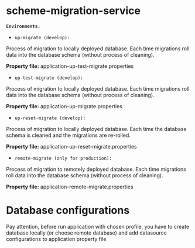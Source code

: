 # scheme-migration-service

**`Environments:`**

- `up-migrate (develop):`

Process of migration to locally deployed database. Each time migrations roll data into the database schema (without process of cleaning).

**Property file:** application-up-test-migrate.properties

- `up-test-migrate (develop):`

Process of migration to locally deployed database. Each time migrations roll data into the database schema (without process of cleaning).

**Property file:** application-up-migrate.properties

- `up-reset-migrate (develop):`

Process of migration to locally deployed database. Each time the database schema is cleaned and the migrations are re-rolled.

**Property file:** application-up-reset-migrate.properties

- `remote-migrate (only for production):`

Process of migration to remotely deployed database. Each time migrations roll data into the database schema (without process of cleaning).

**Property file:** application-remote-migrate.properties

# Database configurations
Pay attention, before run application with chosen profile, you have to create database locally (or choose remote database) and add datasource configurations to application property file